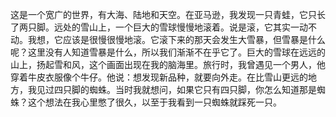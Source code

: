 这是一个宽广的世界，有大海、陆地和天空。在亚马逊，我发现一只青蛙，它只长了两只脚。远处的雪山上，一个巨大的雪球慢慢地滚着。说是滚，它其实一动不动。我想，它应该是很慢很慢地滚。它滚下来的那天会发生大雪暴，但雪暴是什么呢？这里没有人知道雪暴是什么，所以我们渐渐不在乎它了。巨大的雪球在远远的山上，扬起雪和风，这个画面出现在我的脑海里。旅行时，我曾遇见一个男人，他穿着牛皮衣服像个牛仔。他说：想发现新品种，就要向外走。在比雪山更远的地方，我见过四只脚的蜘蛛。当时我就想问，如果它只有四只脚，你怎么知道那是蜘蛛？这个想法在我心里憋了很久，以至于我看到一只蜘蛛就踩死一只。
